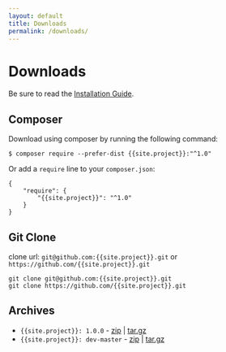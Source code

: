 ```yaml
---
layout: default
title: Downloads
permalink: /downloads/
---
```


# Downloads

Be sure to read the [Installation Guide](../docs/installation/).

## Composer

Download using composer by running the following command:

```
$ composer require --prefer-dist {{site.project}}:"^1.0"
```

Or add a `require` line to your `composer.json`:

```
{
    "require": {
        "{{site.project}}": "^1.0"
    }
}
```

## Git Clone

clone url: `git@github.com:{{site.project}}.git` or `https://github.com/{{site.project}}.git`

```
git clone git@github.com:{{site.project}}.git
git clone https://github.com/{{site.project}}.git
```

## Archives

* `{{site.project}}: 1.0.0` - [zip](https://github.com/{{site.project}}/archive/1.0.0.tar.gz) | [tar.gz](https://github.com/{{site.project}}/archive/1.0.0.tar.gz)
* `{{site.project}}: dev-master` - [zip](https://github.com/{{site.project}}/archive/master.zip) | [tar.gz](https://github.com/{{site.project}}/archive/master.tar.gz)
